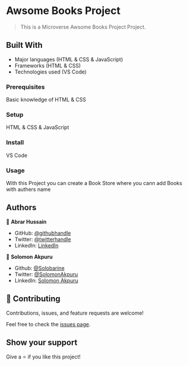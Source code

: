 # Awsome Books Project
>This is a Microverse Awsome Books Project Project.

## Built With

- Major languages (HTML & CSS & JavaScript)
- Frameworks (HTML & CSS)
- Technologies used (VS Code)


### Prerequisites
Basic knowledge of HTML & CSS

### Setup
HTML & CSS & JavaScript

### Install
VS Code

### Usage
With this Project you can create a Book Store where you cann add Books with authers name

## Authors

👤 **Abrar Hussain**

- GitHub: [@githubhandle](https://github.com/Abrar052)
- Twitter: [@twitterhandle](https://twitter.com/bc160400820)
- LinkedIn: [LinkedIn](https://www.linkedin.com/in/abrar-hussain-225589238/)

👤 **Solomon Akpuru**

- Github: [@Solobarine](https://github.com/ Solobarine)
- Twitter: [@SolomonAkpuru](https://twitter .com/SolomonAkpuru)
- LinkedIn: [Solomon Akpuru](https://www.linkedin.com/mwlite/in/solomon-akpuru-17069b)


## 🤝 Contributing

Contributions, issues, and feature requests are welcome!

Feel free to check the [issues page](../../issues/).

## Show your support

Give a ⭐️ if you like this project!
